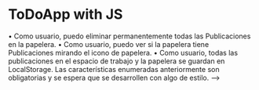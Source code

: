 # ToDoApp with JS

<!-- Funciones C2
<!-- • Como usuario, puedo crear un nuevo Post it. -->
<!-- • Como usuario, puedo ver todas las Publicaciones en el espacio de trabajo. -->
<!-- • Como usuario, puedo editar una publicación. -->
<!-- • Como usuario, puedo ver la hora de la última edición. -->

<!-- • Como usuario, puedo mover una publicación a la papelera. -->
<!-- • Como usuario, puedo abrir la papelera para ver todas las Publicaciones que se han movido allí. -->
<!-- • Como usuario, puedo mover una publicación de la papelera al espacio de trabajo. -->

• Como usuario, puedo eliminar permanentemente todas las Publicaciones en la papelera.
• Como usuario, puedo ver si la papelera tiene Publicaciones mirando el icono de papelera.
• Como usuario, todas las publicaciones en el espacio de trabajo y la papelera se guardan en LocalStorage.
Las características enumeradas anteriormente son obligatorias y se espera que se desarrollen con algo de estilo. -->
